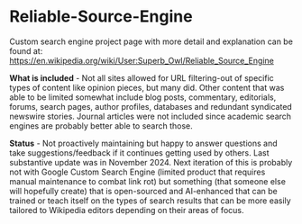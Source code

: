 # Reliable-Source-Engine
Custom search engine project page with more detail and explanation can be found at: https://en.wikipedia.org/wiki/User:Superb_Owl/Reliable_Source_Engine

**What is included** - Not all sites allowed for URL filtering-out of specific types of content like opinion pieces, but many did. Other content that was able to be limited somewhat include blog posts, commentary, editorials, forums, search pages, author profiles, databases and redundant syndicated newswire stories. Journal articles were not included since academic search engines are probably better able to search those.

**Status** - Not proactively maintaining but happy to answer questions and take suggestions/feedback if it continues getting used by others.
Last substantive update was in November 2024.
Next iteration of this is probably not with Google Custom Search Engine (limited product that requires manual maintenance to combat link rot) but something (that someone else will hopefully create) that is open-sourced and AI-enhanced that can be trained or teach itself on the types of search results that can be more easily tailored to Wikipedia editors depending on their areas of focus.
